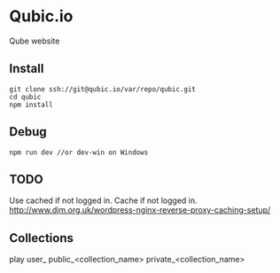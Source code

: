 # Qubic.io
Qube website

## Install
    git clone ssh://git@qubic.io/var/repo/qubic.git
    cd qubic
    npm install

## Debug
    npm run dev //or dev-win on Windows


## TODO
Use cached if not logged in. Cache if not logged in.
    http://www.djm.org.uk/wordpress-nginx-reverse-proxy-caching-setup/



## Collections

play
user_<username>
public_<collection_name>
private_<collection_name>
